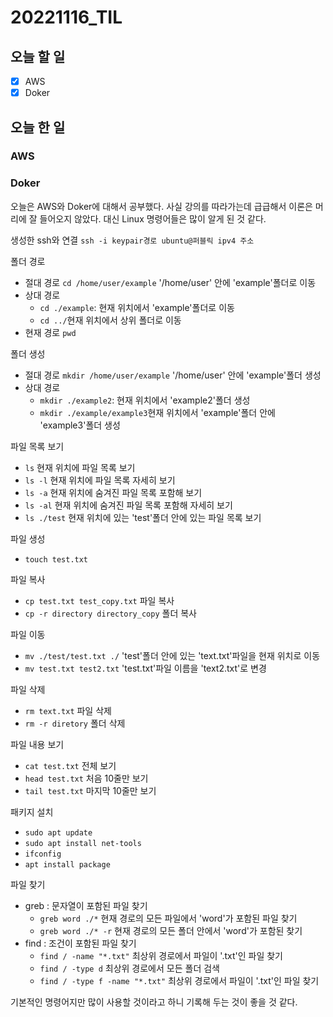 # 20221116_TIL

## 오늘 할 일
- [X] AWS
- [X] Doker

## 오늘 한 일
### AWS
### Doker
오늘은 AWS와 Doker에 대해서 공부했다.
사실 강의를 따라가는데 급급해서 이론은 머리에 잘 들어오지 않았다.
대신 Linux 명령어들은 많이 알게 된 것 같다.

생성한 ssh와 연결
`ssh -i keypair경로 ubuntu@퍼블릭 ipv4 주소`

폴더 경로
- 절대 경로 `cd /home/user/example` '/home/user' 안에 'example'폴더로 이동
- 상대 경로 
    - `cd ./example`: 현재 위치에서 'example'폴더로 이동
    - `cd ../`현재 위치에서 상위 폴더로 이동
- 현재 경로 `pwd`

폴더 생성
- 절대 경로 `mkdir /home/user/example` '/home/user' 안에 'example'폴더 생성
- 상대 경로 
    - `mkdir ./example2`: 현재 위치에서 'example2'폴더 생성
    - `mkdir ./example/example3`현재 위치에서 'example'폴더 안에 'example3'폴더 생성

파일 목록 보기
- `ls` 현재 위치에 파일 목록 보기
- `ls -l` 현재 위치에 파일 목록 자세히 보기
- `ls -a` 현재 위치에 숨겨진 파일 목록 포함해 보기
- `ls -al` 현재 위치에 숨겨진 파일 목록 포함해 자세히 보기
- `ls ./test` 현재 위치에 있는 'test'폴더 안에 있는 파일 목록 보기

파일 생성
- `touch test.txt`

파일 복사
- `cp test.txt test_copy.txt` 파일 복사
- `cp -r directory directory_copy` 폴더 복사

파일 이동
- `mv ./test/test.txt ./` 'test'폴더 안에 있는 'text.txt'파일을 현재 위치로 이동
- `mv test.txt test2.txt` 'test.txt'파일 이름을 'text2.txt'로 변경

파일 삭제
- `rm text.txt` 파일 삭제
- `rm -r diretory` 폴더 삭제

파일 내용 보기
- `cat test.txt` 전체 보기
- `head test.txt` 처음 10줄만 보기
- `tail test.txt` 마지막 10줄만 보기

패키지 설치
- `sudo apt update`
- `sudo apt install net-tools`
- `ifconfig`
- `apt install package`

파일 찾기
- greb : 문자열이 포함된 파일 찾기
    - `greb word ./*`  현재 경로의 모든 파일에서 'word'가 포함된 파일 찾기
    - `greb word ./* -r` 현재 경로의 모든 폴더 안에서 'word'가 포함된 찾기
- find : 조건이 포함된 파일 찾기
    - `find / -name "*.txt"` 최상위 경로에서 파일이 '.txt'인 파일 찾기
    - `find / -type d` 최상위 경로에서 모든 폴더 검색
    - `find / -type f -name "*.txt"` 최상위 경로에서 파일이 '.txt'인 파일 찾기

기본적인 명령어지만 많이 사용할 것이라고 하니 기록해 두는 것이 좋을 것 같다.